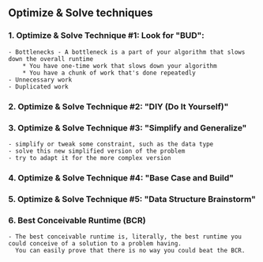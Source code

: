 ## Optimize & Solve techniques

### 1. Optimize & Solve Technique #1: Look for "BUD":
    - Bottlenecks - A bottleneck is a part of your algorithm that slows down the overall runtime
        * You have one-time work that slows down your algorithm
        * You have a chunk of work that's done repeatedly
    - Unnecessary work
    - Duplicated work

### 2. Optimize & Solve Technique #2: "DIY (Do It Yourself)"

### 3. Optimize & Solve Technique #3: "Simplify and Generalize"
    - simplify or tweak some constraint, such as the data type
    - solve this new simplified version of the problem
    - try to adapt it for the more complex version

### 4. Optimize & Solve Technique #4: "Base Case and Build"

### 5. Optimize & Solve Technique #5: "Data Structure Brainstorm"

### 6. Best Conceivable Runtime (BCR)
    - The best conceivable runtime is, literally, the best runtime you could conceive of a solution to a problem having.
      You can easily prove that there is no way you could beat the BCR.











